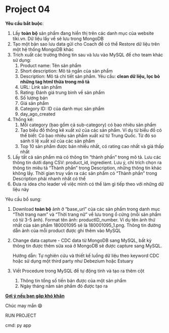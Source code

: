 # Project 04

**Yêu cầu bắt buộc**: 

1. Lấy **toàn bộ** sản phẩm đang hiển thị trên các danh mục của website tiki.vn. Dữ liệu lấy về sẽ lưu trong MongoDB
2. Tạo một bản sao lưu data gửi cho Coach để có thể Restore dữ liệu trên một hệ thống MongoDB khác
3. Trích xuất các trường thông tin sau và lưu vào MySQL để cho team khác sử dụng:
    1. Product name: Tên sản phẩm 
    2. Short description: Mô tả ngắn của sản phẩm
    3. Description: Mô tả chi tiết sản phẩm. Yêu cầu: **clean dữ liệu, lọc bỏ những tag html thừa trong mô tả**
    4. URL: Link sản phẩm
    5. Rating: Đánh giá trung bình về sản phẩm
    6. Số lượng bán
    7. Giá sản phẩm
    8. Category ID: ID của danh mục sản phẩm
    9. day_ago_created 
4. Thống kê:
    1. Mỗi category (bao gồm cả sub-category) có bao nhiêu sản phẩm
    2. Tạo biểu đồ thống kê xuất xứ của các sản phẩm. Ví dụ từ biểu đồ có thể biết: Có bao nhiêu sản phẩm xuất xứ từ Trung Quốc. Từ đó so sánh tỉ lệ xuất xứ của các sản phẩm
    3. Top 10 sản phẩm được bán nhiều nhất, có rating cao nhất và giá thấp nhất
5. Lấy tất cả sản phẩm mà có thông tin “thành phần” trong mô tả. Lưu các thông tin dưới dạng CSV: product_id, ingredient.
Lưu ý, chỉ trích chọn ra thông tin miêu tả “Thành phần” trong Description, những thông tin khác không lấy. Thời gian truy vấn ra các sản phẩm có “Thành phần” trong Description phải nhanh nhất có thể
6. Đưa ra idea cho leader về việc mình có thể làm gì tiếp theo với những dữ liệu này

Yêu cầu bổ sung:

1. Download **toàn bộ** ảnh ở “base_url” của các sản phẩm trong danh mục “Thời trang nam” và “Thời trang nữ” về lưu trong ổ cứng (mỗi sản phẩm có từ 3-5 ảnh). Format tên ảnh: productID_number. Ví dụ tên ảnh thứ nhất của sản phẩm 180001095 sẽ là 180001095_1.png. Thông tin đường dẫn ảnh của mỗi product được ghi thêm vào MySQL
2. Change data capture - CDC data từ MongoDB sang MySQL, bất kỳ thông tin được thêm sửa xoá ở MongoDB sẽ được capture sang MySQL. 
    
    Hướng dẫn: Tự nghiên cứu và thiết kế luồng dữ liệu theo keyword CDC hoặc sử dụng một third party như Debezium hoặc Estuary
    
3. Viết Procedure trong MySQL để tự động tính và tạo ra thêm cột
    1. Thông tin tổng số tiền bán được của một sản phẩm 
    2. Ngày tháng năm sản phẩm đó được tạo ra

[**Gợi ý nếu bạn gặp khó khăn**](https://www.notion.so/G-i-n-u-b-n-g-p-kh-kh-n-978389be1de8482c930984d0ffe30dbb?pvs=21)

Chúc may mắn 😄

RUN PROJECT

cmd: py app